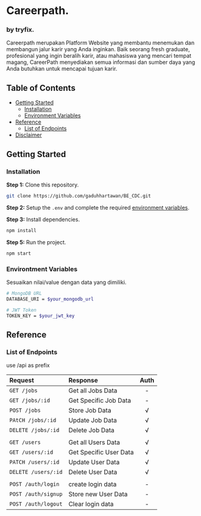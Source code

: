 # Careerpath.
### by tryfix. 

Careerpath merupakan Platform Website yang membantu menemukan dan membangun jalur karir yang Anda inginkan. Baik seorang fresh graduate, profesional yang ingin beralih karir, atau mahasiswa yang mencari tempat magang, CareerPath menyediakan semua informasi dan sumber daya yang Anda butuhkan untuk mencapai tujuan karir.

## Table of Contents
- [Getting Started](#getting-started)
  - [Installation](#installation)
  - [Environment Variables](#environtment-variables)
- [Reference](#reference)
  - [List of Endpoints](#list-of-endpoints)
- [Disclaimer](#disclaimer)

## Getting Started
### Installation
**Step 1:** Clone this repository.

```bash
git clone https://github.com/gaduhhartawan/BE_CDC.git
```

**Step 2:** Setup the `.env` and complete the required [environment variables](#environment-variables).

**Step 3:** Install dependencies.

```bash
npm install
```

**Step 5:** Run the project.

```bash
npm start
```

### Environtment Variables
Sesuaikan nilai/value dengan data yang dimiliki.

```bash
# MongoDB URL
DATABASE_URI = $your_mongodb_url

# JWT Token
TOKEN_KEY = $your_jwt_key
```

## Reference
### List of Endpoints

use /api as prefix

| Request                            | Response                  |    Auth    |
| :--------------------------------- | :------------------------ | :--------: |
| `GET /jobs`                        | Get all Jobs Data         |     -      |
| `GET /jobs/:id`                    | Get Specific Job Data     |     -      |
| `POST /jobs`                       | Store Job Data            |     √      |
| `PAtCH /jobs/:id`                  | Update Job Data           |     √      |
| `DELETE /jobs/:id`                 | Delete Job Data           |     √      |
|                                    |                           |            |
| `GET /users`                       | Get all Users Data        |     √      |
| `GET /users/:id`                   | Get Specific User Data    |     √      |
| `PATCH /users/:id`                 | Update User Data          |     √      |
| `DELETE /users/:id`                | Delete User Data          |     √      |
|                                    |                           |            |
| `POST /auth/login`                 | create login data         |     -      |
| `POST /auth/signup`                | Store new User Data       |     -      |
| `POST /auth/logout`                | Clear login data          |     -      |
